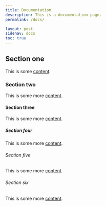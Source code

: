 ```yaml
---
title: Documentation
description: This is a documentation page.
permalink: /docs/

layout: post
sidenav: docs
toc: true
---
```


## Section one

This is some [content](https://18f.gsa.gov/).

### Section two

This is some more [content](javascript:void(0);).

#### Section three

This is some more [content](#).

##### Section four

This is some more [content](https://18f.gsa.gov/).

###### Section five

This is some more [content](https://18f.gsa.gov/).

###### Section six

This is some more [content](https://18f.gsa.gov/).
